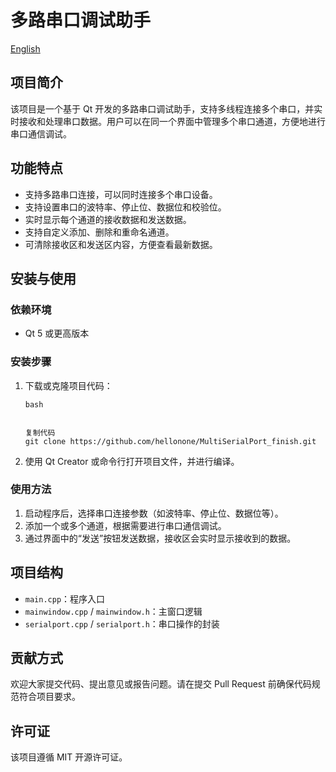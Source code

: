 # 多路串口调试助手

[English](https://github.com/hellonone/MultiSerialPort_finish/blob/master/README.md)

## 项目简介

该项目是一个基于 Qt 开发的多路串口调试助手，支持多线程连接多个串口，并实时接收和处理串口数据。用户可以在同一个界面中管理多个串口通道，方便地进行串口通信调试。

## 功能特点

- 支持多路串口连接，可以同时连接多个串口设备。
- 支持设置串口的波特率、停止位、数据位和校验位。
- 实时显示每个通道的接收数据和发送数据。
- 支持自定义添加、删除和重命名通道。
- 可清除接收区和发送区内容，方便查看最新数据。

## 安装与使用

### 依赖环境

- Qt 5 或更高版本

### 安装步骤

1. 下载或克隆项目代码：

   ```
   bash
   
   
   复制代码
   git clone https://github.com/hellonone/MultiSerialPort_finish.git
   ```

2. 使用 Qt Creator 或命令行打开项目文件，并进行编译。

### 使用方法

1. 启动程序后，选择串口连接参数（如波特率、停止位、数据位等）。
2. 添加一个或多个通道，根据需要进行串口通信调试。
3. 通过界面中的“发送”按钮发送数据，接收区会实时显示接收到的数据。

## 项目结构

- `main.cpp`：程序入口
- `mainwindow.cpp` / `mainwindow.h`：主窗口逻辑
- `serialport.cpp` / `serialport.h`：串口操作的封装

## 贡献方式

欢迎大家提交代码、提出意见或报告问题。请在提交 Pull Request 前确保代码规范符合项目要求。

## 许可证

该项目遵循 MIT 开源许可证。